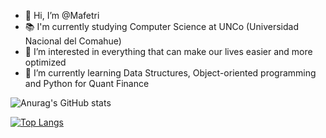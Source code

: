 - 👋 Hi, I’m @Mafetri
- 📚 I'm currently studying Computer Science at UNCo (Universidad Nacional del Comahue)
- 👀 I’m interested in everything that can make our lives easier and more optimized
- 🌱 I’m currently learning Data Structures, Object-oriented programming and Python for Quant Finance 

![Anurag's GitHub stats](https://github-readme-stats.vercel.app/api?username=Mafetri&show_icons=true&theme=tokyonight&include_all_commits=true&count_private=true&locale=es&&hide_border=true)

[![Top Langs](https://github-readme-stats.vercel.app/api/top-langs/?username=Mafetri&theme=tokyonight&layout=compact&hide_border=true)](https://github.com/anuraghazra/github-readme-stats)

<!---
Mafetri/Mafetri is a ✨ special ✨ repository because its `README.md` (this file) appears on your GitHub profile.
You can click the Preview link to take a look at your changes.
--->

